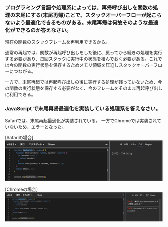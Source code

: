 ### プログラミング言語や処理系によっては、再帰呼び出しを関数の処理の末尾にする(末尾再帰)ことで、スタックオーバーフローが起こらないよう最適化できるものがある。末尾再帰は何故そのような最適化ができるのか答えなさい。

現在の関数のスタックフレームを再利用できるから。

通常の再起では、関数が再起呼び出しをした後に、戻ってから続きの処理を実行する必要があり、毎回スタックに実行中の状態を積んでおく必要がある。これでは今の関数の実行状態を保存するためメモリ領域を圧迫しスタックオーバーフローにつながる。

一方で、末尾再起では再起呼び出しの後に実行する処理が残っていないため、今の関数の実行状態を保存する必要がなく、今のフレームをそのまま再起呼び出しに利用できる。

### JavaScript で末尾再帰最適化を実装している処理系を答えなさい。

Safariでは、末尾再起最適化が実装されている。
一方でChromeでは実装されていないため、エラーとなった。

[Safariの場合]
<img src="./safari_result.png" width="600">

[Chromeの場合]
<img src="./chrome_result.png" width="600">
